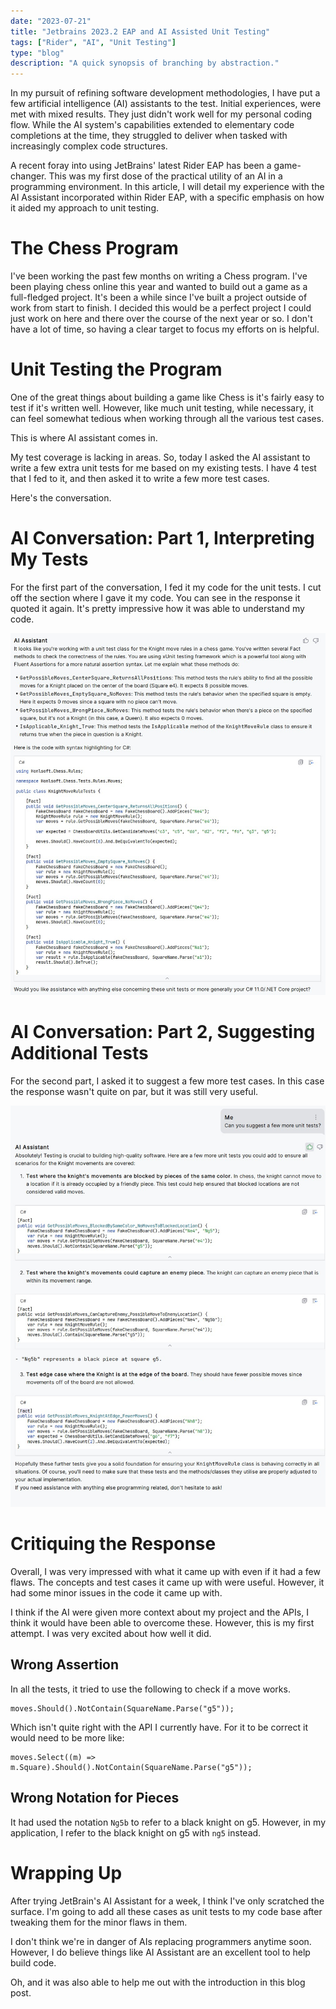 ```yaml
---
date: "2023-07-21"
title: "Jetbrains 2023.2 EAP and AI Assisted Unit Testing"
tags: ["Rider", "AI", "Unit Testing"]
type: "blog"
description: "A quick synopsis of branching by abstraction."
---
```

In my pursuit of refining software development methodologies, I have put a few artificial intelligence (AI) assistants to the test.
Initial experiences, were met with mixed results.
They just didn't work well for my personal coding flow.
While the AI system's capabilities extended to elementary code completions at the time, they struggled to deliver when tasked with increasingly complex code structures.

A recent foray into using JetBrains' latest Rider EAP has been a game-changer.
This was my first dose of the practical utility of an AI in a programming environment.
In this article, I will detail my experience with the AI Assistant incorporated within Rider EAP, with a specific emphasis on how it aided my approach to unit testing.

#  The Chess Program

I've been working the past few months on writing a Chess program.
I've been playing chess online this year and wanted to build out a game as a full-fledged project.
It's been a while since I've built a project outside of work from start to finish.
I decided this would be a perfect project I could just work on here and there over the course of the next year or so.
I don't have a lot of time, so having a clear target to focus my efforts on is helpful.

# Unit Testing the Program

One of the great things about building a game like Chess is it's fairly easy to test if it's written well.
However, like much unit testing, while necessary, it can feel somewhat tedious when working through all the various test cases.

This is where AI assistant comes in.

My test coverage is lacking in areas.
So, today I asked the AI assistant to write a few extra unit tests for me based on my existing tests.
I have 4 test that I fed to it, and then asked it to write a few more test cases.

Here's the conversation.

# AI Conversation: Part 1, Interpreting My Tests

For the first part of the conversation, I fed it my code for the unit tests.
I cut off the section where I gave it my code.
You can see in the response it quoted it again.
It's pretty impressive how it was able to understand my code.

![AI describing my tests](./ai-assistant-knight-move-rule-unit-test-description.jpg)


# AI Conversation: Part 2, Suggesting Additional Tests

For the second part, I asked it to suggest a few more test cases.
In this case the response wasn't quite on par, but it was still very useful.

![AI writing tests](./ai-assistant-chess-unit-tests.jpg)


# Critiquing the Response

Overall, I was very impressed with what it came up with even if it had a few flaws.
The concepts and test cases it came up with were useful.
However, it had some minor issues in the code it came up with.

I think if the AI were given more context about my project and the APIs, I think it would have been able to overcome these.
However, this is my first attempt.
I was very excited about how well it did.

## Wrong Assertion

In all the tests, it tried to use the following to check if a move works.

```
moves.Should().NotContain(SquareName.Parse("g5"));
```

Which isn't quite right with the API I currently have.
For it to be correct it would need to be more like:

```
moves.Select((m) => m.Square).Should().NotContain(SquareName.Parse("g5"));
```

## Wrong Notation for Pieces

It had used the notation `Ng5b` to refer to a black knight on g5.
However, in my application, I refer to the black knight on g5 with `ng5` instead.

# Wrapping Up

After trying JetBrain's AI Assistant for a week, I think I've only scratched the surface.
I'm going to add all these cases as unit tests to my code base after tweaking them for the minor flaws in them.

I don't think we're in danger of AIs replacing programmers anytime soon.
However, I do believe things like AI Assistant are an excellent tool to help build code.

Oh, and it was also able to help me out with the introduction in this blog post.
